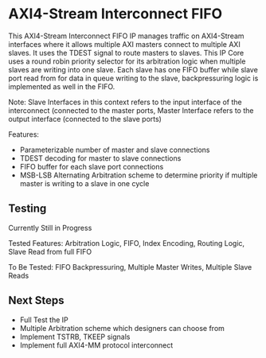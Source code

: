 # AXI4-Stream Interconnect FIFO

This AXI4-Stream Interconnect FIFO IP manages traffic on AXI4-Stream interfaces where it allows multiple AXI masters connect to multiple AXI slaves. It uses the TDEST signal to
route masters to slaves. This IP Core uses a round robin priority selector for its arbitration logic when multiple slaves are writing into one slave. Each slave has one FIFO buffer
while slave port read from for data in queue writing to the slave, backpressuring logic is implemented as well in the FIFO. 

Note: Slave Interfaces in this context refers to the input interface of the interconnect (connected to the master ports, Master Interface refers to the output interface (connected to the slave ports)

Features:
- Parameterizable number of master and slave connections
- TDEST decoding for master to slave connections
- FIFO buffer for each slave port connections
- MSB-LSB Alternating Arbitration scheme to determine priority if multiple master is writing to a slave in one cycle

## Testing
Currently Still in Progress

Tested Features: Arbitration Logic, FIFO, Index Encoding, Routing Logic, Slave Read from full FIFO

To Be Tested: FIFO Backpressuring, Multiple Master Writes, Multiple Slave Reads

## Next Steps

- Full Test the IP
- Multiple Arbitration scheme which designers can choose from
- Implement TSTRB, TKEEP signals
- Implement full AXI4-MM protocol interconnect

